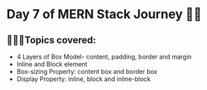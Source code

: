  # Day 7 of MERN Stack Journey 🍃✅
## 👨🏻‍💻Topics covered:
* 4 Layers of Box Model-  content, padding, border and margin
* Inline and Block element
*  Box-sizing Property: content box and border box
* Display Property: inline, block and inline-block
